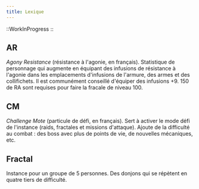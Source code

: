 ```yaml
---
title: Lexique
---
```


::WorkInProgress
::

## AR

_Agony Resistance_ (résistance à l'agonie, en français). Statistique de personnage qui augmente en équipant des infusions de résistance à l'agonie dans les emplacements d'infusions de l'armure, des armes et des collifichets. Il est communément conseillé d'équiper des infusions +9. 150 de RA sont requises pour faire la fracale de niveau 100.

## CM

_Challenge Mote_ (particule de défi, en français). Sert à activer le mode défi de l'instance (raids, fractales et missions d'attaque). Ajoute de la difficulté au combat : des boss avec plus de points de vie, de nouvelles mécaniques, etc.

## Fractal

Instance pour un groupe de 5 personnes. Des donjons qui se répètent en quatre tiers de difficulté.
